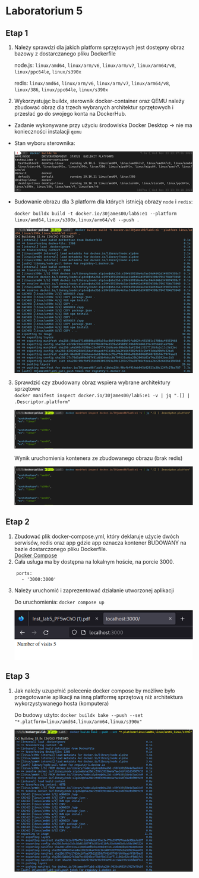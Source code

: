 # Laboratorium 5

## Etap 1

1. Należy sprawdzi dla jakich platform sprzętowych jest dostępny obraz bazowy z dostarczanego pliku Dockerfile  

   node.js: `linux/amd64`, `linux/arm/v6`, `linux/arm/v7`, `linux/arm64/v8`, `linux/ppc64le`, `linux/s390x`  

   redis: `linux/amd64`, `linux/arm/v6`, `linux/arm/v7`, `linux/arm64/v8`, `linux/386`, `linux/ppc64le`, `linux/s390x`
2. Wykorzystując buildx, sterownik docker-container oraz QEMU należy zbudować obraz dla trzech wybranych architektur sprzętowych i przesłać go do swojego konta na DockerHub.

- Zadanie wykonywane przy użyciu środowiska Docker Desktop -> nie ma konieczności instalacji `qemu`

- Stan wyboru sterownika:  
  
  ![buildx_ls](screenshots/buildx_ls.png)

- Budowanie obrazu dla 3 platform dla których istnieją obrazy `node` i `redis`:

   `docker buildx build -t docker.io/30james00/lab5:e1 --platform linux/amd64,linux/s390x,linux/arm64/v8 --push .`

   ![build](screenshots/build.png)

3. Sprawdzić czy zbudowany obraz wspiera wybrane architektury sprzętowe  
   `docker manifest inspect docker.io/30james00/lab5:e1 -v | jq ".[] | .Descriptor.platform"`

   ![platforms](screenshots/platforms.png)

   Wynik uruchomienia kontenera ze zbudowanego obrazu (brak redis)

   ![run_e1](screenshots/run_e1.png)

## Etap 2

1. Zbudować plik docker-compose.yml, który deklaruje użycie dwóch serwisów, redis oraz app gdzie app oznacza kontener BUDOWANY na bazie dostarczonego pliku Dockerfile.  
   [Docker Compose](./docker-compose.yml)
2. Cała usługa ma by dostępna na lokalnym hoście, na porcie 3000.

```
    ports:
      - '3000:3000'
```

3. Należy uruchomić i zaprezentować działanie utworzonej aplikacji  
   
   Do uruchomienia: `docker compose up`
   
   ![run_e2](screenshots/run_e2.png)

## Etap 3

1. Jak należy uzupełnić polecenie docker compose by możliwe było przegotowanie aplikacji na inną platformę sprzętową niż architektura wykorzystywanego hosta (komputera)  
   
   Do budowy użyto: `docker buildx bake --push --set "*.platform=linux/amd64,linux/arm64,linux/s390x"`  
   
   ![run_e2](screenshots/run_e3.png)
